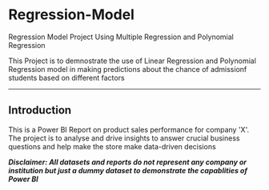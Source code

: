 # Regression-Model
Regression Model Project Using Multiple Regression and Polynomial Regression


This Project is to demnostrate the use of Linear Regression and Polynomial Regression model in making predictions about the chance of admissionf students based on different factors


---
## Introduction
This is a Power BI Report on product sales performance for company 'X'. The project is to analyse and drive insights to answer crucial business questions and help make the store make data-driven decisions

**_Disclaimer: All datasets and reports  do not represent any company or institution but just a dummy dataset to demonstrate the capablities of Power BI_**
